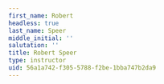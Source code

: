 ```yaml
---
first_name: Robert
headless: true
last_name: Speer
middle_initial: ''
salutation: ''
title: Robert Speer
type: instructor
uid: 56a1a742-f305-5788-f2be-1bba747b2da9
---
```

